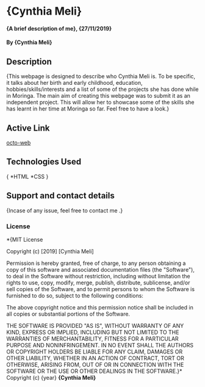 # {Cynthia Meli}
#### {A brief description of me}, {27/11/2019}
#### By **{Cynthia Meli}**
## Description
{This webpage is designed to describe who Cynthia Meli is. To be specific, it talks about her birth and early childhood, education, hobbies/skills/interests and a list of some of the projects she has done while in Moringa. The main aim of creating this webpage was to submit it as an independent project. This will allow her to showcase some of the skills she has learnt in her time at Moringa so far. Feel free to have a look.}

## Active Link
[octo-web](https://meli70.github.io/octo-web/)

## Technologies Used
{
  *HTML
  *CSS
}
## Support and contact details
{Incase of any issue, feel free to contact me .}
### License
*{MIT License

Copyright (c) [2019] [Cynthia Meli]

Permission is hereby granted, free of charge, to any person obtaining a copy
of this software and associated documentation files (the "Software"), to deal
in the Software without restriction, including without limitation the rights
to use, copy, modify, merge, publish, distribute, sublicense, and/or sell
copies of the Software, and to permit persons to whom the Software is
furnished to do so, subject to the following conditions:

The above copyright notice and this permission notice shall be included in all
copies or substantial portions of the Software.

THE SOFTWARE IS PROVIDED "AS IS", WITHOUT WARRANTY OF ANY KIND, EXPRESS OR
IMPLIED, INCLUDING BUT NOT LIMITED TO THE WARRANTIES OF MERCHANTABILITY,
FITNESS FOR A PARTICULAR PURPOSE AND NONINFRINGEMENT. IN NO EVENT SHALL THE
AUTHORS OR COPYRIGHT HOLDERS BE LIABLE FOR ANY CLAIM, DAMAGES OR OTHER
LIABILITY, WHETHER IN AN ACTION OF CONTRACT, TORT OR OTHERWISE, ARISING FROM,
OUT OF OR IN CONNECTION WITH THE SOFTWARE OR THE USE OR OTHER DEALINGS IN THE
SOFTWARE.}*
Copyright (c) {year} **{Cynthia Meli}**
  
